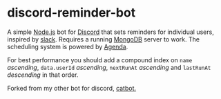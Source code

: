 # discord-reminder-bot

A simple [Node.js](https://nodejs.org/en/) bot for [Discord](https://discordapp.com/) that sets reminders for individual users, inspired by [slack](https://get.slack.help/hc/en-us/articles/208423427-Set-a-reminder).
Requires a running [MongoDB](https://www.mongodb.com/) server to work. The scheduling system is powered by [Agenda](https://github.com/agenda/agenda).

For best performance you should add a compound index on `name` *ascending*, `data.userId` *ascending*, `nextRunAt` *ascending* and `lastRunAt` *descending* in that order.

Forked from my other bot for discord, [catbot.](https://github.com/edwin-jones/discord-catbot)
